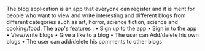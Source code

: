 The blog application is an app that everyone can register and it is ment for people who want to view  and write interesting and different blogs from different categories such as art, horror, science fiction, science and cooking/food. 
The app's features :
•	Sign up to the app
•	Sign in to the app
•	View/write blogs 
•	Give a like to a blog
•	The user can Add/delete his own blogs 
•	The user can add/delete his comments to other blogs
